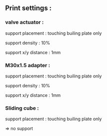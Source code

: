 
## Print settings : 

### valve actuator : 
support placement :  touching builing plate only

support density : 10%

support x/y distance : 1mm

### M30x1.5 adapter : 
support placement :  touching builing plate only

support density : 10%

support x/y distance : 1mm

### Sliding cube : 
support placement :  touching builing plate only

=> no support
